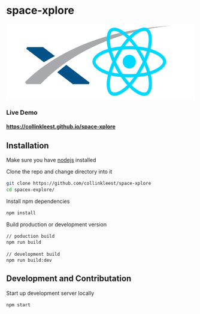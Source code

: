 # space-xplore

<center><img src="./src/assets/react-spacex.png" height="200px" /></center>

### Live Demo
#### https://collinkleest.github.io/space-xplore

## Installation

Make sure you have [nodejs](https://nodejs.org/en/download/) installed

Clone the repo and change directory into it
```bash
git clone https://github.com/collinkleest/space-xplore
cd spacex-explore/
```

Install npm dependencies
```bash
npm install
```

Build production or development version
```
// poduction build
npm run build 

// development build
npm run build:dev
```

## Development and Contributation
Start up development server locally
```bash
npm start 
```
